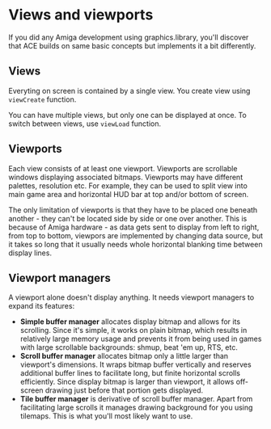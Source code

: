 # Views and viewports

If you did any Amiga development using graphics.library, you'll discover that
ACE builds on same basic concepts but implements it a bit differently.

## Views

Everyting on screen is contained by a single view. You create view using
`viewCreate` function.

You can have multiple views, but only one can be displayed at once. To switch
between views, use `viewLoad` function.

## Viewports

Each view consists of at least one viewport. Viewports are scrollable windows
displaying associated bitmaps. Viewports may have different palettes, resolution
etc. For example, they can be used to split view into main game area and
horizontal HUD bar at top and/or bottom of screen.

The only limitation of viewports is that they have to be placed one beneath
another - they can't be located side by side or one over another. This is
because of Amiga hardware - as data gets sent to display from left to right,
from top to bottom, viewpors are implemented by changing data source,
but it takes so long that it usually needs whole horizontal blanking time
between display lines.

## Viewport managers

A viewport alone doesn't display anything. It needs viewport managers to expand
its features:

- **Simple buffer manager** allocates display bitmap and allows for its
  scrolling. Since it's simple, it works on plain bitmap, which results
  in relatively large memory usage and prevents it from being used in games
  with large scrollable backgrounds: shmup, beat 'em up, RTS, etc.
- **Scroll buffer manager** allocates bitmap only a little larger than
  viewport's dimensions. It wraps bitmap buffer vertically and reserves
  additional buffer lines to facilitate long, but finite horizontal scrolls
  efficiently. Since display bitmap is larger than viewport, it allows
  off-screen drawing just before that portion gets displayed.
- **Tile buffer manager** is derivative of scroll buffer manager. Apart from
  facilitating large scrolls it manages drawing background for you using
  tilemaps. This is what you'll most likely want to use.
